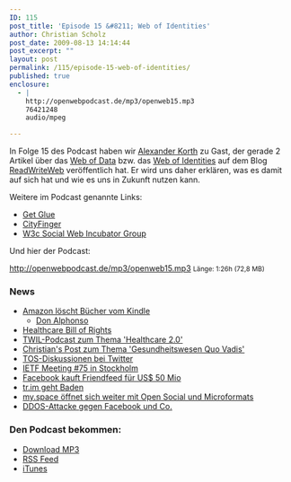 ```yaml
---
ID: 115
post_title: 'Episode 15 &#8211; Web of Identities'
author: Christian Scholz
post_date: 2009-08-13 14:14:44
post_excerpt: ""
layout: post
permalink: /115/episode-15-web-of-identities/
published: true
enclosure:
  - |
    http://openwebpodcast.de/mp3/openweb15.mp3
    76421248
    audio/mpeg

---
```

In Folge 15 des Podcast haben wir <a href="http://twitter.com/alexkorth">Alexander Korth</a> zu Gast, der gerade 2 Artikel über das <a href="http://www.readwriteweb.com/archives/web_of_data_machine_accessible_information.php">Web of Data</a> bzw. das <a href="http://www.readwriteweb.com/archives/web_of_identities_making_machine-accessible_people_data.php">Web of Identities</a> auf dem Blog <a href="http://readwriteweb.com">ReadWriteWeb</a> veröffentlich hat. Er wird uns daher erklären, was es damit auf sich hat und wie es uns in Zukunft nutzen kann.

Weitere im Podcast genannte Links:
<ul>
	<li><a href="http://getglue.com/">Get Glue</a></li>
	<li><a href="http://www.cityfinger.com">CityFinger</a></li>
	<li><a href="http://www.w3.org/2005/Incubator/socialweb/">W3c Social Web Incubator Group</a></li>
</ul>
Und hier der Podcast:

http://openwebpodcast.de/mp3/openweb15.mp3
<small>Länge: 1:26h (72,8 MB)</small>
<h3>News</h3>
<ul>
	<li><a href="http://www.heise.de/newsticker/Amazon-loescht-gekaufte-Kindle-eBooks--/meldung/142186">Amazon löscht Bücher vom Kindle</a>
<ul>
	<li><a href="http://faz-community.faz.net/blogs/stuetzen/archive/2009/07/19/digitale-buecherverbrennung-und-feudalismus-bei-amazon.aspx">Don Alphonso</a></li>
</ul>
</li>
	<li><a href="http://wiki.dataportability.org/display/dpmain/Motion%2Bto%2BEndorse%2BHealth%2BData%2BBill%2Bof%2BRights">Healthcare Bill of Rights</a></li>
	<li><a href="http://www.twit.tv/twil26">TWIL-Podcast zum Thema 'Healthcare 2.0'</a></li>
	<li><a href="http://mrtopf.de/blog/de/gesundheitssystem-quo-vadis/">Christian's Post zum Thema 'Gesundheitswesen Quo Vadis'</a></li>
	<li><a href="http://www.techcrunch.com/2009/07/16/twitters-internal-strategy-laid-bare-to-be-the-pulse-of-the-planet/">TOS-Diskussionen bei Twitter</a></li>
	<li><a href="http://www.ietf.org/meeting/75/">IETF Meeting #75 in Stockholm</a></li>
	<li><a href="http://www.readwriteweb.com/archives/facebook_just_bought_friendfeed.php">Facebook kauft Friendfeed für US$ 50 Mio</a></li>
	<li><a href="http://www.readwriteweb.com/archives/twitter_hammers_nail_in_coffin_for_trim.php">tr.im geht Baden</a></li>
	<li><a href="http://www.readwriteweb.com/archives/myspace_to_bet_its_future_on_open_standards.php">my.space öffnet sich weiter mit Open Social und Microformats</a></li>
	<li><a href="http://www.basicthinking.de/blog/2009/08/07/wer-ist-cyxymu-dos-attacke-sollte-politischen-blogger-aus-georgien-mundtot-machen/">DDOS-Attacke gegen Facebook und Co.</a></li>
</ul>
<h3><strong>Den Podcast bekommen</strong>:</h3>
<ul>
	<li><a href="http://openwebpodcast.de/mp3/openweb15.mp3">Download MP3</a></li>
	<li><a href="http://feeds.feedburner.com/openwebcast">RSS Feed</a></li>
	<li><a href="http://phobos.apple.com/WebObjects/MZStore.woa/wa/viewPodcast?id=294732929">iTunes</a></li>
</ul>
